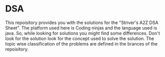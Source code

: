# DSA
This repoisitory provides you with the solutions for the "Striver's A2Z DSA Sheet".
The platform used here is Coding ninjas and the language used is java. So, while looking for solutions you might find some differences. Don't look for the solution look for the concept used to solve the solution.
The topic wise classification of the problems are defined in the brances of the repoisitory.
